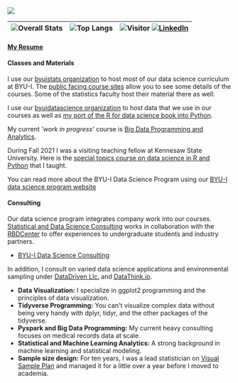 ![](banner.gif)

| ![Overall Stats](https://github-readme-stats.vercel.app/api?username=Ebj8&count_private=true&show_icons=true&hide=stars)     |   ![Top Langs](https://github-readme-stats.vercel.app/api/top-langs/?username=Ebj8&layout=compact) | ![Visitor](https://visitor-badge.laobi.icu/badge?page_id=Ebj8.Ebj8) <a href="https://www.linkedin.com/in/elijohnson2">![LinkedIn](https://img.shields.io/badge/LinkedIn-0077B5?style=for-the-badge&logo=linkedin&logoColor=white)</a> |
| ---- | ---- | ---- |

#### [My Resume](http://jhathaway.io/resume/2022.pdf)
#### Classes and Materials

I use our [byuistats organization](https://github.com/byuistats) to host most of our data science curriculum at BYU-I. The [public facing course sites](https://byuidatascience.github.io/services/) allow you to see some details of the courses. Some of the statistics faculty host their material there as well.

I use our [byuidatascience organization](https://github.com/byuidatascience) to host data that we use in our courses as well as [my port of the R for data science book into Python](https://byuidatascience.github.io/python4ds/).

My current _'work in progress'_ course is [Big Data Programming and Analytics](https://github.com/BYUIbigdata). 

During Fall 2021 I was a visiting teaching fellow at Kennesaw State University. Here is the [special topics course on data science in R and Python](https://github.com/KSUDS) that I taught.

You can read more about the BYU-I Data Science Program using our [BYU-I data science program website](https://byuidatascience.github.io/)

#### Consulting

Our data science program integrates company work into our courses.  [Statistical and Data Science Consulting](https://github.com/BYUIDSconsulting) works in collaboration with the [RBDCenter](https://www.rbdcenter.org/data-analytics/) to offer experiences to undergraduate students and industry partners.

- [BYU-I Data Science Consulting](https://byuidsconsulting.github.io/aboutus/)

In addition, I consult on varied data science applications and environmental sampling under [DataDriven Llc.](http://datadriventeam.com/) and [DataThink.io](https://datathink.io/). 

- __Data Visualization:__ I specialize in ggplot2 programming and the principles of data visualization. 
- __Tidyverse Programming:__ You can't visualize complex data without being very handy with dplyr, tidyr, and the other packages of the tidyverse.
- __Pyspark and Big Data Programming:__ My current heavy consulting focuses on medical records data at scale.
- __Statistical and Machine Learning Analytics:__ A strong background in machine learning and statistical modeling.
- __Sample size design:__ For ten years, I was a lead statistician on [Visual Sample Plan](https://www.pnnl.gov/projects/visual-sample-plan) and managed it for a little over a year before I moved to academia.

